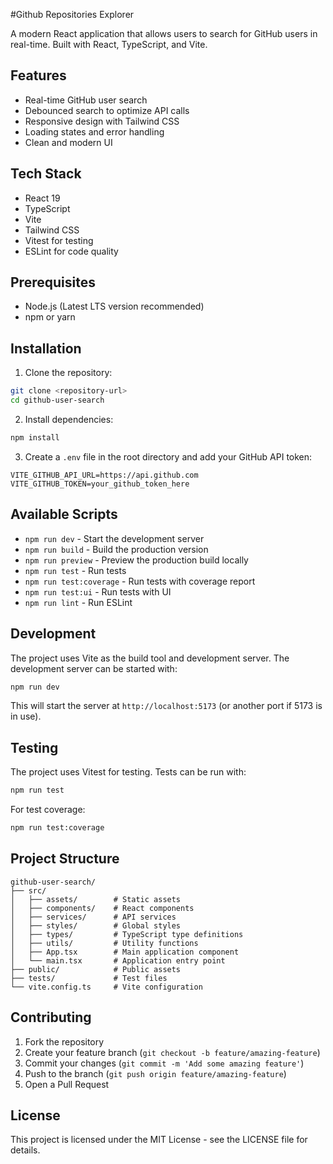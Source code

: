 #Github Repositories Explorer

A modern React application that allows users to search for GitHub users in real-time. Built with React, TypeScript, and Vite.

## Features

- Real-time GitHub user search
- Debounced search to optimize API calls
- Responsive design with Tailwind CSS
- Loading states and error handling
- Clean and modern UI

## Tech Stack

- React 19
- TypeScript
- Vite
- Tailwind CSS
- Vitest for testing
- ESLint for code quality

## Prerequisites

- Node.js (Latest LTS version recommended)
- npm or yarn

## Installation

1. Clone the repository:
```bash
git clone <repository-url>
cd github-user-search
```

2. Install dependencies:
```bash
npm install
```

3. Create a `.env` file in the root directory and add your GitHub API token:
```
VITE_GITHUB_API_URL=https://api.github.com
VITE_GITHUB_TOKEN=your_github_token_here
```

## Available Scripts

- `npm run dev` - Start the development server
- `npm run build` - Build the production version
- `npm run preview` - Preview the production build locally
- `npm run test` - Run tests
- `npm run test:coverage` - Run tests with coverage report
- `npm run test:ui` - Run tests with UI
- `npm run lint` - Run ESLint

## Development

The project uses Vite as the build tool and development server. The development server can be started with:

```bash
npm run dev
```

This will start the server at `http://localhost:5173` (or another port if 5173 is in use).

## Testing

The project uses Vitest for testing. Tests can be run with:

```bash
npm run test
```

For test coverage:

```bash
npm run test:coverage
```

## Project Structure

```
github-user-search/
├── src/
│   ├── assets/        # Static assets
│   ├── components/    # React components
│   ├── services/      # API services
│   ├── styles/        # Global styles
│   ├── types/         # TypeScript type definitions
│   ├── utils/         # Utility functions
│   ├── App.tsx        # Main application component
│   └── main.tsx       # Application entry point
├── public/            # Public assets
├── tests/             # Test files
└── vite.config.ts     # Vite configuration
```

## Contributing

1. Fork the repository
2. Create your feature branch (`git checkout -b feature/amazing-feature`)
3. Commit your changes (`git commit -m 'Add some amazing feature'`)
4. Push to the branch (`git push origin feature/amazing-feature`)
5. Open a Pull Request

## License

This project is licensed under the MIT License - see the LICENSE file for details.
